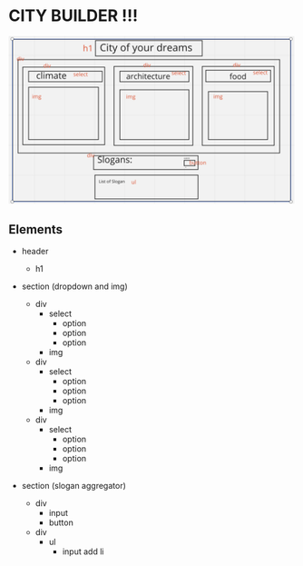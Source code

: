 # CITY BUILDER !!!

![wireframe for city](./assets/wireframe-city.png)
## Elements

-   header
    -   h1
-   section (dropdown and img)

    -   div
        - select 
            - option 
            - option 
            - option
        - img
    -   div
        - select
            - option
            - option
            - option
        - img
    -   div
        - select 
            - option 
            - option 
            - option
        - img

-   section (slogan aggregator)
    - div 
        - input 
        - button
    - div 
        - ul 
            - input add li
